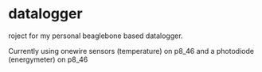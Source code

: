 datalogger
==========
roject for my personal beaglebone based datalogger.

Currently using onewire sensors (temperature) on p8_46 and a photodiode (energymeter) on p8_46
